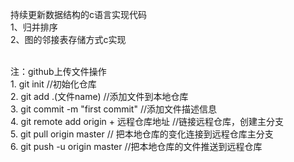 持续更新数据结构的c语言实现代码
<br/>
1、归并排序<br/>
2、图的邻接表存储方式c实现



<br/>
注：github上传文件操作
<br/>
1. git init //初始化仓库
<br/>
2. git add .(文件name) //添加文件到本地仓库
<br/>
3. git commit -m "first commit" //添加文件描述信息
<br/>
4. git remote add origin + 远程仓库地址 //链接远程仓库，创建主分支
<br/>
5. git pull origin master // 把本地仓库的变化连接到远程仓库主分支
<br/>
6. git push -u origin master //把本地仓库的文件推送到远程仓库
